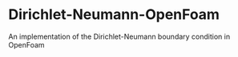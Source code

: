 # Dirichlet-Neumann-OpenFoam
An implementation of the Dirichlet-Neumann boundary condition in OpenFoam
